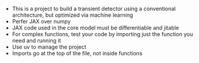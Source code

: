 - This is a project to build a transient detector using a conventional architecture, but optimized via machine learning
- Perfer JAX over numpy
- JAX code used in the core model must be differentiable and jitable
- For complex functions, test your code by importing just the function you need and running it
- Use uv to manage the project
- Imports go at the top of the file, not inside functions